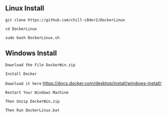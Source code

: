 ## Linux Install


`git clone https://github.com/chill-c0der2/DockerLinux`


`cd DockerLinux`


`sudo bash DockerLinux.sh`



## Windows Install


`Download the File DockerWin.zip`


`Install Docker`


`Download it here` https://docs.docker.com/desktop/install/windows-install/



`Restart Your Windows Machine`



`Then Unzip DockerWin.zip`


`Then Run DockerLinux.bat`




